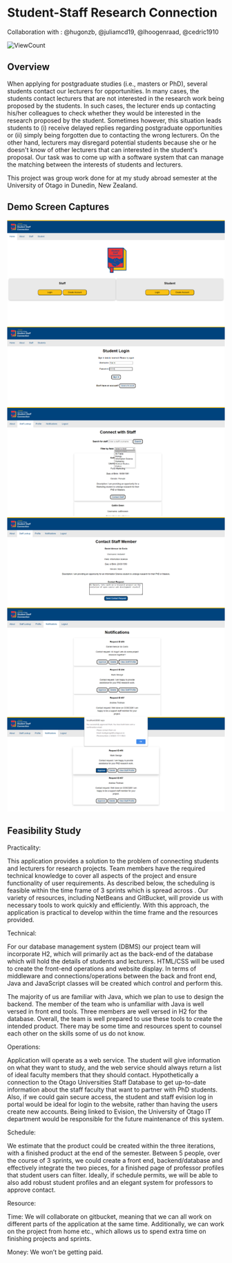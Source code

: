 Student-Staff Research Connection
===============

Collaboration with : @hugonzb, @juliamcd19, @lhoogenraad, @cedric1910

![ViewCount](https://views.whatilearened.today/views/github/hugonzb/Student-Staff-Research-Connection.svg)

## Overview
When applying for postgraduate studies (i.e., masters or PhD), several students contact our lecturers for opportunities. In many cases, the students contact lecturers that are not interested in the research work being proposed by the students. In such cases, the lecturer ends up contacting his/her colleagues to check whether they would be interested in the research proposed by the student. Sometimes however, this situation leads students to (i) receive delayed replies regarding postgraduate opportunities or (ii) simply being forgotten due to contacting the wrong lecturers. On the other hand, lecturers may disregard potential students because she or he doesn't know of other lecturers that can interested in the student's proposal. Our task was to come up with a software system that can manage the matching between the interests of students and lecturers.

This project was group work done for at my study abroad semester at the University of Otago in Dunedin, New Zealand. 


## Demo Screen Captures
![Home](Demo_Images/Home.png)
![Login](Demo_Images/Login.png)
![Stafflookup](Demo_Images/Stafflookup.png)
![Contactrequest](Demo_Images/Contactrequest.png)
![Notifications](Demo_Images/Notifications.png)
![Approvedrequest](Demo_Images/Approvedrequest.png)

## Feasibility Study

Practicality: 

This application provides a solution to the problem of connecting students and lecturers for research projects. Team members have the required technical knowledge to cover all aspects of the project and ensure functionality of user requirements. As described below, the scheduling is feasible within the time frame of 3 sprints which is spread across . Our variety of resources, including NetBeans and GitBucket, will provide us with necessary tools to work quickly and efficiently. With this approach, the application is practical to develop within the time frame and the resources provided. 

Technical: 

For our database management system (DBMS) our project team will incorporate H2, which will primarily act as the back-end of the database which will hold the details of students and lecturers. HTML/CSS will be used to create the front-end operations and website display. In terms of middleware and connections/operations between the back and front end, Java and JavaScript classes will be created which control and perform this.

The majority of us are familiar with Java, which we plan to use to design the backend. The member of the team who is unfamiliar with Java is well versed in front end tools. Three members are well versed in H2 for the database. Overall, the team is well prepared to use these tools to create the intended product. There may be some time and resources spent to counsel each other on the skills some of us do not know.  

Operations: 

Application will operate as a web service. The student will give information on what they want to study, and the web service should always return a list of ideal faculty members that they should contact. Hypothetically a connection to the Otago Universities Staff Database to get up-to-date information about the staff faculty that want to partner with PhD students. Also, if we could gain secure access, the student and staff evision log in portal would be ideal for login to the website, rather than having the users create new accounts. Being linked to Evision, the University of Otago IT department would be responsible for the future maintenance of this system.

Schedule: 

We estimate that the product could be created within the three iterations, with a finished product at the end of the semester. Between 5 people, over the course of 3 sprints, we could create a front end, backend/database and effectively integrate the two pieces, for a finished page of professor profiles that student users can filter. Ideally, if schedule permits, we will be able to also add robust student profiles and an elegant system for professors to approve contact. 

Resource: 

Time: We will collaborate on gitbucket, meaning that we can all work on different parts of the application at the same time. Additionally, we can work on the project from home etc., which allows us to spend extra time on finishing projects and sprints.

Money: We won’t be getting paid.

